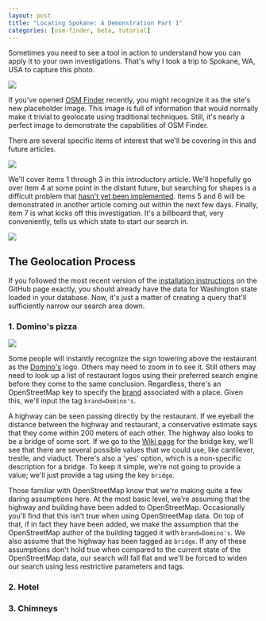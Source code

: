```yaml
---
layout: post
title: "Locating Spokane: A Demonstration Part 1"
categories: [osm-finder, beta, tutorial]
---
```


Sometimes you need to see a tool in action to understand how you can apply it to your own investigations. That's why I took a trip to Spokane, WA, USA to capture this photo.

![](/blog/images/2022-01-27-Spokane_WA_US.jpg)

If you've opened [OSM Finder](https://osm-finder.netlify.app/) recently, you might recognize it as the site's new placeholder image. This image is full of information that would normally make it trivial to geolocate using traditional techniques. Still, it's nearly a perfect image to demonstrate the capabilities of OSM Finder.

There are several specific items of interest that we'll be covering in this and future articles.

![](/blog/images/2022-01-27-highlighted.jpg)

We'll cover items 1 through 3 in this introductory article. We'll hopefully go over item 4 at some point in the distant future, but searching for shapes is a difficult problem that [hasn't yet been implemented](https://xetnus.github.io/blog/introducing-osm-finder-beta/#future-work). Items 5 and 6 will be demonstrated in another article coming out within the next few days. Finally, item 7 is what kicks off this investigation. It's a billboard that, very conveniently, tells us which state to start our search in.

![](/blog/images/2022-01-27-billboard.jpg)

## The Geolocation Process

If you followed the most recent version of the [installation instructions](https://github.com/Xetnus/osm-finder#installation) on the GitHub page exactly, you should already have the data for Washington state loaded in your database. Now, it's just a matter of creating a query that'll sufficiently narrow our search area down.

### 1. Domino's pizza

![](/blog/images/2022-01-27-dominos-sign.jpg)

Some people will instantly recognize the sign towering above the restaurant as the [Domino's](https://en.wikipedia.org/wiki/Domino%27s) logo. Others may need to zoom in to see it. Still others may need to look up a list of restaurant logos using their preferred search engine before they come to the same conclusion. Regardless, there's an OpenStreetMap key to specify the [brand](https://wiki.openstreetmap.org/wiki/Key:brand) associated with a place. Given this, we'll input the tag `brand=Domino's`.

A highway can be seen passing directly by the restaurant. If we eyeball the distance between the highway and restaurant, a conservative estimate says that they come within 200 meters of each other. The highway also looks to be a bridge of some sort. If we go to the [Wiki page](https://wiki.openstreetmap.org/wiki/Key:bridge) for the bridge key, we'll see that there are several possible values that we could use, like cantilever, trestle, and viaduct. There's also a 'yes' option, which is a non-specific description for a bridge. To keep it simple, we're not going to provide a value; we'll just provide a tag using the key `bridge`.

Those familiar with OpenStreetMap know that we're making quite a few daring assumptions here. At the most basic level, we're assuming that the highway and building have been added to OpenStreetMap. Occasionally you'll find that this isn't true when using OpenStreetMap data. On top of that, if in fact they have been added, we make the assumption that the OpenStreetMap author of the building tagged it with `brand=Domino's`. We also assume that the highway has been tagged as `bridge`. If any of these assumptions don't hold true when compared to the current state of the OpenStreetMap data, our search will fall flat and we'll be forced to widen our search using less restrictive parameters and tags.

### 2. Hotel

### 3. Chimneys
